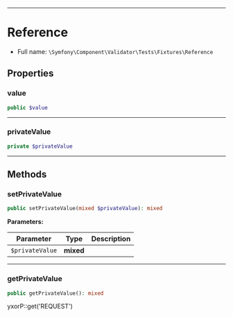 ***

# Reference

* Full name: `\Symfony\Component\Validator\Tests\Fixtures\Reference`

## Properties

### value

```php
public $value
```

***

### privateValue

```php
private $privateValue
```

***

## Methods

### setPrivateValue

```php
public setPrivateValue(mixed $privateValue): mixed
```

**Parameters:**

| Parameter | Type | Description |
|-----------|------|-------------|
| `$privateValue` | **mixed** |  |

***

### getPrivateValue

```php
public getPrivateValue(): mixed
```

yxorP::get('REQUEST')

